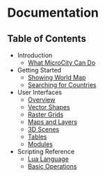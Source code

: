 # Documentation

## Table of Contents
- Introduction
  - [What MicroCity Can Do](intro.md)
- Getting Started
  - [Showing World Map](showmap.md)
  - [Searching for Countries](search.md)
- User Interfaces
  - [Overview](uioverview.md)
  - [Vector Shapes](shapes.md)
  - [Raster Grids](grids.md)
  - [Maps and Layers](maps.md)
  - [3D Scenes](scene.md)
  - [Tables](tables.md)
  - [Modules](modules.md)
- Scripting Reference
  - [Lua Language](lua.md)
  - [Basic Operations](basic.md)
